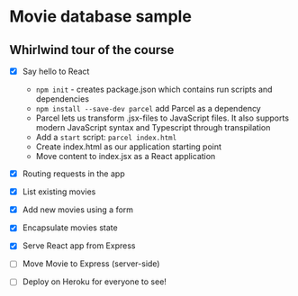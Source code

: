 # Movie database sample

## Whirlwind tour of the course

* [x] Say hello to React
  * `npm init` - creates package.json which contains run scripts and dependencies
  * `npm install --save-dev parcel` add Parcel as a dependency
  * Parcel lets us transform .jsx-files to JavaScript files. It also supports
    modern JavaScript syntax and Typescript through transpilation
  * Add a `start` script: `parcel index.html`
  * Create index.html as our application starting point
  * Move content to index.jsx as a React application
* [x] Routing requests in the app
* [x] List existing movies
* [x] Add new movies using a form
* [x] Encapsulate movies state
* [x] Serve React app from Express
* [ ] Move Movie to Express (server-side)
* [ ] Deploy on Heroku for everyone to see!

